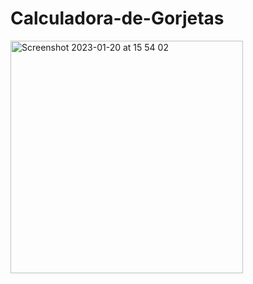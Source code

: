 # Calculadora-de-Gorjetas

<img width="372" alt="Screenshot 2023-01-20 at 15 54 02" src="https://user-images.githubusercontent.com/57507219/213782310-27176e15-eff1-4506-968b-a6568fd50977.png">
